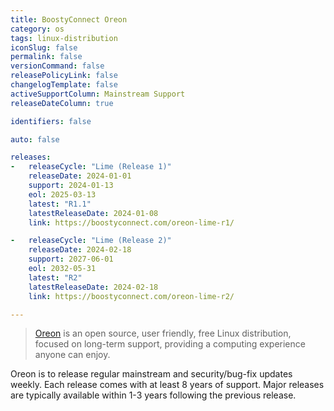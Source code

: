 ```yaml
---
title: BoostyConnect Oreon
category: os
tags: linux-distribution
iconSlug: false
permalink: false
versionCommand: false
releasePolicyLink: false
changelogTemplate: false
activeSupportColumn: Mainstream Support
releaseDateColumn: true

identifiers: false

auto: false

releases:
-   releaseCycle: "Lime (Release 1)"
    releaseDate: 2024-01-01
    support: 2024-01-13
    eol: 2025-03-13
    latest: "R1.1"
    latestReleaseDate: 2024-01-08
    link: https://boostyconnect.com/oreon-lime-r1/

-   releaseCycle: "Lime (Release 2)"
    releaseDate: 2024-02-18
    support: 2027-06-01
    eol: 2032-05-31
    latest: "R2"
    latestReleaseDate: 2024-02-18
    link: https://boostyconnect.com/oreon-lime-r2/

---
```


> [Oreon](https://oreonproject.org/) is an open source, user friendly,
> free Linux distribution, focused on long-term support, providing a computing
> experience anyone can enjoy.

Oreon is to release regular mainstream and security/bug-fix updates weekly. Each release
comes with at least 8 years of support. Major releases are typically available within 1-3 years
following the previous release.

